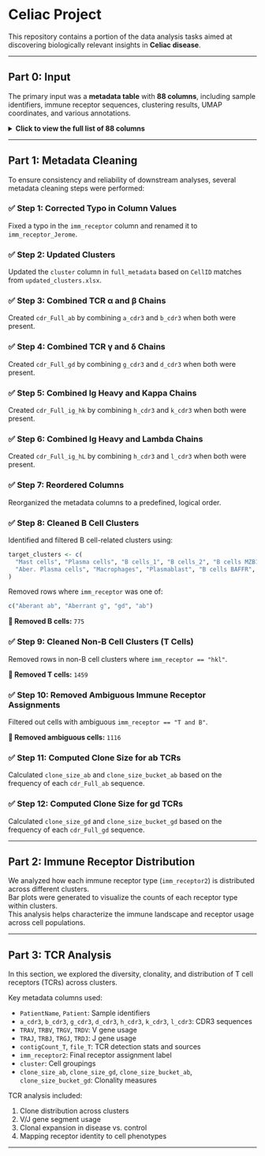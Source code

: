 # Celiac Project

This repository contains a portion of the data analysis tasks aimed at discovering biologically relevant insights in **Celiac disease**.

---

## Part 0: Input

The primary input was a **metadata table** with **88 columns**, including sample identifiers, immune receptor sequences, clustering results, UMAP coordinates, and various annotations.

<details>
<summary><strong>Click to view the full list of 88 columns</strong></summary>

```
"PatientName"                          "g_cdr3"                               "d_cdr3"
"a_cdr3"                               "b_cdr3"                               "Patient"
"FolderName"                           "Diagnosis"                            "Timepoint"
"Run"                                  "Batch"                                "Tissue"
"Sorted"                               "Type"                                 "Technology"
"FolderNameMulti"                      "HTONameMulti"                         "scanpy_noint_UMAP_1"
"scanpy_noint_UMAP_2"                  "seurat_noint_cluster"                 "rPCA_k3_cluster"
"seurat_noint_UMAP_1"                  "seurat_noint_UMAP_2"                  "rPCA_k3_UMAP_1"
"rPCA_k3_UMAP_2"                       "rPCA_k5_cluster"                      "rPCA_k5_UMAP_1"
"rPCA_k5_UMAP_2"                       "rPCA_k10_cluster"                     "rPCA_k10_UMAP_1"
"rPCA_k10_UMAP_2"                      "rPCA_k20_cluster"                     "rPCA_k20_UMAP_1"
"rPCA_k20_UMAP_2"                      "scVI_no_hvg_leiden_cluster"           "scVI_no_hvg_MDE_1"
"scVI_no_hvg_MDE_2"                    "scVI_no_hvg_UMAP_1"                   "scVI_no_hvg_UMAP_2"
"scVI_with_hvg_leiden_scVI_1"          "scVI_with_hvg_leiden_scVI_1.2"        "scVI_with_hvg_leiden_scVI_1.5"
"scVI_with_hvg_leiden_scVI_1.8"        "scVI_with_hvg_leiden_scVI_2"          "scVI_with_hvg_MDE_1"
"scVI_with_hvg_MDE_2"                  "scVI_with_hvg_UMAP_1"                 "scVI_with_hvg_UMAP_2"
"scVI_with_hvg_paper_leiden_cluster"   "scVI_with_hvg_paper_MDE_1"            "scVI_with_hvg_paper_MDE_2"
"scVI_with_hvg_paper_UMAP_1"           "scVI_with_hvg_paper_UMAP_2"           "nCount_RNA"
"nFeature_RNA"                         "CellID"                               "doubletCluster"
"doubletCell"                          "doublet"                              "mt_ratio"
"scVI_with_hvg_leiden_scVI_1.5_subset" "TRAV"                                 "TRBV"
"TRGV"                                 "TRDV"                                 "TRAJ"
"TRBJ"                                 "TRGJ"                                 "TRDJ"
"contigCount_T"                        "file_T"                               "h_cdr3"
"k_cdr3"                               "l_cdr3"                               "IGHV"
"IGKV"                                 "IGLV"                                 "IGHJ"
"IGKJ"                                 "IGLJ"                                 "contigCount_B"
"file_B"                               "imm_receptor"                         "cluster"
"clone_size_ab"                        "clone_size_gd"                        "clone_size_bucket_gd"
"clone_size_bucket_ab"
```

</details>

---

## Part 1: Metadata Cleaning

To ensure consistency and reliability of downstream analyses, several metadata cleaning steps were performed:

### ✅ Step 1: Corrected Typo in Column Values  
Fixed a typo in the `imm_receptor` column and renamed it to `imm_receptor_Jerome`.

### ✅ Step 2: Updated Clusters  
Updated the `cluster` column in `full_metadata` based on `CellID` matches from `updated_clusters.xlsx`.

### ✅ Step 3: Combined TCR α and β Chains  
Created `cdr_Full_ab` by combining `a_cdr3` and `b_cdr3` when both were present.

### ✅ Step 4: Combined TCR γ and δ Chains  
Created `cdr_Full_gd` by combining `g_cdr3` and `d_cdr3` when both were present.

### ✅ Step 5: Combined Ig Heavy and Kappa Chains  
Created `cdr_Full_ig_hk` by combining `h_cdr3` and `k_cdr3` when both were present.

### ✅ Step 6: Combined Ig Heavy and Lambda Chains  
Created `cdr_Full_ig_hL` by combining `h_cdr3` and `l_cdr3` when both were present.

### ✅ Step 7: Reordered Columns  
Reorganized the metadata columns to a predefined, logical order.

### ✅ Step 8: Cleaned B Cell Clusters  
Identified and filtered B cell-related clusters using:

```r
target_clusters <- c(
  "Mast cells", "Plasma cells", "B cells_1", "B cells_2", "B cells MZB1+",
  "Aber. Plasma cells", "Macrophages", "Plasmablast", "B cells BAFFR", "Dendritic cells"
)
```

Removed rows where `imm_receptor` was one of:
```r
c("Aberant ab", "Aberrant g", "gd", "ab")
```

**📌 Removed B cells:** `775`

### ✅ Step 9: Cleaned Non-B Cell Clusters (T Cells)  
Removed rows in non-B cell clusters where `imm_receptor == "hkl"`.

**📌 Removed T cells:** `1459`

### ✅ Step 10: Removed Ambiguous Immune Receptor Assignments  
Filtered out cells with ambiguous `imm_receptor == "T and B"`.

**📌 Removed ambiguous cells:** `1116`

### ✅ Step 11: Computed Clone Size for ab TCRs  
Calculated `clone_size_ab` and `clone_size_bucket_ab` based on the frequency of each `cdr_Full_ab` sequence.

### ✅ Step 12: Computed Clone Size for gd TCRs  
Calculated `clone_size_gd` and `clone_size_bucket_gd` based on the frequency of each `cdr_Full_gd` sequence.

---

## Part 2: Immune Receptor Distribution

We analyzed how each immune receptor type (`imm_receptor2`) is distributed across different clusters.  
Bar plots were generated to visualize the counts of each receptor type within clusters.  
This analysis helps characterize the immune landscape and receptor usage across cell populations.

---

## Part 3: TCR Analysis

In this section, we explored the diversity, clonality, and distribution of T cell receptors (TCRs) across clusters.

Key metadata columns used:

- `PatientName`, `Patient`: Sample identifiers
- `a_cdr3`, `b_cdr3`, `g_cdr3`, `d_cdr3`, `h_cdr3`, `k_cdr3`, `l_cdr3`: CDR3 sequences
- `TRAV`, `TRBV`, `TRGV`, `TRDV`: V gene usage
- `TRAJ`, `TRBJ`, `TRGJ`, `TRDJ`: J gene usage
- `contigCount_T`, `file_T`: TCR detection stats and sources
- `imm_receptor2`: Final receptor assignment label
- `cluster`: Cell groupings
- `clone_size_ab`, `clone_size_gd`, `clone_size_bucket_ab`, `clone_size_bucket_gd`: Clonality measures

TCR analysis included:

1. Clone distribution across clusters  
2. V/J gene segment usage  
3. Clonal expansion in disease vs. control  
4. Mapping receptor identity to cell phenotypes

---